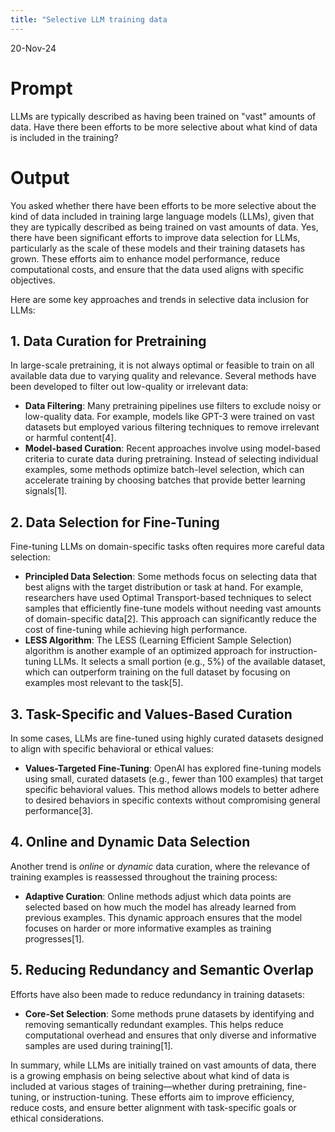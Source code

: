 ```yaml
---
title: "Selective LLM training data
---
```


20-Nov-24

# Prompt

LLMs are typically described as having been trained on "vast" amounts of data. Have there been efforts to be more selective about what kind of data is included in the training?

# Output

You asked whether there have been efforts to be more selective about the kind of data included in training large language models (LLMs), given that they are typically described as being trained on vast amounts of data. Yes, there have been significant efforts to improve data selection for LLMs, particularly as the scale of these models and their training datasets has grown. These efforts aim to enhance model performance, reduce computational costs, and ensure that the data used aligns with specific objectives.

Here are some key approaches and trends in selective data inclusion for LLMs:

## **1. Data Curation for Pretraining**
In large-scale pretraining, it is not always optimal or feasible to train on all available data due to varying quality and relevance. Several methods have been developed to filter out low-quality or irrelevant data:
- **Data Filtering**: Many pretraining pipelines use filters to exclude noisy or low-quality data. For example, models like GPT-3 were trained on vast datasets but employed various filtering techniques to remove irrelevant or harmful content[4].
- **Model-based Curation**: Recent approaches involve using model-based criteria to curate data during pretraining. Instead of selecting individual examples, some methods optimize batch-level selection, which can accelerate training by choosing batches that provide better learning signals[1].

## **2. Data Selection for Fine-Tuning**
Fine-tuning LLMs on domain-specific tasks often requires more careful data selection:
- **Principled Data Selection**: Some methods focus on selecting data that best aligns with the target distribution or task at hand. For example, researchers have used Optimal Transport-based techniques to select samples that efficiently fine-tune models without needing vast amounts of domain-specific data[2]. This approach can significantly reduce the cost of fine-tuning while achieving high performance.
- **LESS Algorithm**: The LESS (Learning Efficient Sample Selection) algorithm is another example of an optimized approach for instruction-tuning LLMs. It selects a small portion (e.g., 5%) of the available dataset, which can outperform training on the full dataset by focusing on examples most relevant to the task[5].

## **3. Task-Specific and Values-Based Curation**
In some cases, LLMs are fine-tuned using highly curated datasets designed to align with specific behavioral or ethical values:
- **Values-Targeted Fine-Tuning**: OpenAI has explored fine-tuning models using small, curated datasets (e.g., fewer than 100 examples) that target specific behavioral values. This method allows models to better adhere to desired behaviors in specific contexts without compromising general performance[3].

## **4. Online and Dynamic Data Selection**
Another trend is *online* or *dynamic* data curation, where the relevance of training examples is reassessed throughout the training process:
- **Adaptive Curation**: Online methods adjust which data points are selected based on how much the model has already learned from previous examples. This dynamic approach ensures that the model focuses on harder or more informative examples as training progresses[1].

## **5. Reducing Redundancy and Semantic Overlap**
Efforts have also been made to reduce redundancy in training datasets:
- **Core-Set Selection**: Some methods prune datasets by identifying and removing semantically redundant examples. This helps reduce computational overhead and ensures that only diverse and informative samples are used during training[1].

In summary, while LLMs are initially trained on vast amounts of data, there is a growing emphasis on being selective about what kind of data is included at various stages of training—whether during pretraining, fine-tuning, or instruction-tuning. These efforts aim to improve efficiency, reduce costs, and ensure better alignment with task-specific goals or ethical considerations.

 